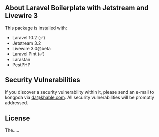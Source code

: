 ## About Laravel Boilerplate with Jetstream and Livewire 3

This package is installed with:
- Laravel 10.2 (✅)
- Jetstream 3.2
- Livewire 3.0@beta
- Laravel Pint (✅)
- Larastan
- PestPHP


## Security Vulnerabilities

If you discover a security vulnerability within it, please send an e-mail to kongpda via [da@khable.com](mailto:da@khable.com). All security vulnerabilities will be promptly addressed.

## License

The.....
